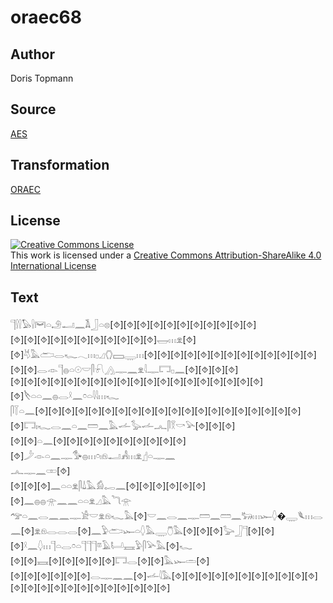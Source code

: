 # oraec68

## Author

Doris Topmann

## Source

[AES](https://github.com/simondschweitzer/aes)

## Transformation

[ORAEC](https://oraec.github.io/)

## License

<a rel="license" href="http://creativecommons.org/licenses/by-sa/4.0/"><img alt="Creative Commons License" style="border-width:0" src="https://i.creativecommons.org/l/by-sa/4.0/88x31.png" /></a><br />This work is licensed under a <a rel="license" href="http://creativecommons.org/licenses/by-sa/4.0/">Creative Commons Attribution-ShareAlike 4.0 International License</a>

## Text

𓊹𓍛𓍛𓅃𓍛𓋞𓏏𓄂𓂝𓈖𓌥𓃀𓏏𓊖[⯑][⯑][⯑][⯑][⯑][⯑][⯑][⯑][⯑][⯑][⯑]<br>
[⯑][⯑][⯑][⯑][⯑][⯑][⯑][⯑][⯑][⯑][⯑]𓉿𓏥𓁷[⯑][⯑]𓄃𓅓𓂧𓂋𓆑𓂃𓏥𓊪𓈎𓂘𓈙𓇾𓏥[⯑][⯑][⯑][⯑][⯑][⯑][⯑][⯑][⯑][⯑][⯑][⯑][⯑][⯑][⯑]𓂋𓁹𓊹𓐍𓏏𓇳𓎟𓋴𓍯𓂻𓊃𓈖𓁷𓇋𓊃𓉐𓊪𓈖[⯑][⯑][⯑][⯑]<br>
[⯑][⯑][⯑][⯑][⯑][⯑][⯑][⯑][⯑][⯑][⯑][⯑][⯑][⯑][⯑][⯑][⯑][⯑][⯑][⯑]𓌸𓏏𓏏𓈖𓐍𓂋𓍲𓈖𓏌𓏏𓇋𓇋𓏥𓆑<br>
𓋴𓇅𓏏𓈖[⯑][⯑][⯑][⯑][⯑][⯑][⯑][⯑][⯑][⯑][⯑][⯑][⯑][⯑][⯑][⯑][⯑][⯑][⯑][⯑][⯑]𓉐𓏤𓆑𓂋𓈖𓏏𓈖𓏠𓈖𓅓𓌡𓅭𓌡𓂜𓋴𓎝𓎡𓅪[⯑][⯑][⯑]<br>
[⯑][⯑]𓏏𓈖[⯑][⯑][⯑][⯑][⯑][⯑][⯑][⯑][⯑][⯑][⯑]𓌳𓁹𓏏𓈖𓊃𓅜𓐍𓏥𓏌𓏤𓁶𓂝𓀻𓏥𓁷𓊨𓏏𓊃𓈖<br>
𓂜𓊃𓈖𓏒[⯑]<br>
[⯑][⯑][⯑]𓈖𓏏𓏏𓁷𓋴𓍑𓅓𓀁𓉻𓈖[⯑][⯑][⯑][⯑][⯑][⯑][⯑]𓈖𓐍𓐍𓁿𓈖𓈖𓏏𓏏𓁷𓈎𓅓𓆓𓁿<br>
𓅠𓏏𓈖𓂋𓈖𓈖𓊃𓀀𓎟𓁷𓁶𓆑𓅓[⯑]𓎟𓈖𓂋𓈖𓊃𓏠𓈖𓏠𓈖𓃒𓏥𓆱𓆭�𓇾𓆰𓏥𓂋𓈖[⯑]𓁷𓁶𓂋𓂋𓂋[⯑]𓈖𓅱𓂧𓆱𓏏𓆭𓅓𓇾𓇝𓅓[⯑][⯑][⯑]𓅬𓃀𓊹[⯑][⯑][⯑]𓍲𓈖𓆭𓏥𓊹𓏏𓂋𓏌𓏏𓊹𓊹𓊹𓎼𓄿𓂡𓈘𓅱𓋴𓅪𓅓[⯑]𓆑<br>
[⯑][⯑]𓈘[⯑][⯑][⯑][⯑][⯑]𓉐𓂋[⯑][⯑]𓅓𓆱𓏛[⯑]<br>
[⯑][⯑][⯑][⯑][⯑][⯑]𓂋𓊃𓈖𓈖[⯑]𓌡𓇋𓅓[⯑][⯑][⯑][⯑][⯑][⯑][⯑][⯑][⯑][⯑][⯑][⯑][⯑][⯑][⯑][⯑][⯑][⯑][⯑][⯑][⯑][⯑][⯑]<br>
